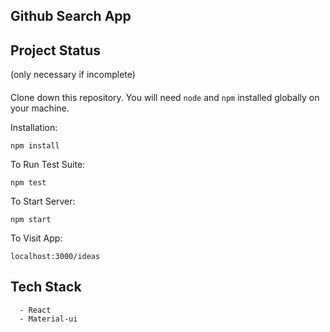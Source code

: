 ## Github Search App

 

## Project Status
(only necessary if incomplete)

 
#### 

Clone down this repository. You will need `node` and `npm` installed globally on your machine.  

Installation:

`npm install`  

To Run Test Suite:  

`npm test`  

To Start Server:

`npm start`  

To Visit App:

`localhost:3000/ideas`  

## Tech Stack
      - React
      - Material-ui
      


